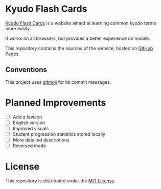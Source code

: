 # Kyudo Flash Cards

[Kyudo Flash Cards](https://kyudo.cards) is a website aimed at learning common kyudo terms more easily.

It works on all browsers, but provides a better experience on mobile.

This repository contains the sources of the website, hosted on [GitHub Pages](https://pages.github.com/).

## Conventions

This project uses [gitmoji](https://gitmoji.dev) for its commit messages.

# Planned Improvements

- [ ] Add a favicon
- [ ] English version
- [ ] Improved visuals
- [ ] Student progression statistics stored locally
- [ ] More detailed descriptions
- [ ] Reversed mode

# License

This repository is distributed under the [MIT License](LICENSE).
